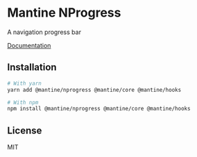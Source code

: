 # Mantine NProgress

A navigation progress bar

[Documentation](https://mantine.dev/)

## Installation

```sh
# With yarn
yarn add @mantine/nprogress @mantine/core @mantine/hooks

# With npm
npm install @mantine/nprogress @mantine/core @mantine/hooks
```

## License

MIT
